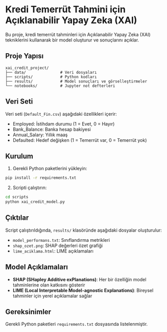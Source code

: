 # Kredi Temerrüt Tahmini için Açıklanabilir Yapay Zeka (XAI)

Bu proje, kredi temerrüt tahminleri için Açıklanabilir Yapay Zeka (XAI) tekniklerini kullanarak bir model oluşturur ve sonuçlarını açıklar.

## Proje Yapısı

```
xai_credit_project/
├── data/               # Veri dosyaları
├── scripts/            # Python kodları
├── results/            # Model sonuçları ve görselleştirmeler
└── notebooks/          # Jupyter not defterleri
```

## Veri Seti

Veri seti (`Default_Fin.csv`) aşağıdaki özellikleri içerir:
- Employed: İstihdam durumu (1 = Evet, 0 = Hayır)
- Bank_Balance: Banka hesap bakiyesi
- Annual_Salary: Yıllık maaş
- Defaulted: Hedef değişken (1 = Temerrüt var, 0 = Temerrüt yok)

## Kurulum

1. Gerekli Python paketlerini yükleyin:
```bash
pip install -r requirements.txt
```

2. Scripti çalıştırın:
```bash
cd scripts
python xai_credit_model.py
```

## Çıktılar

Script çalıştırıldığında, `results/` klasöründe aşağıdaki dosyalar oluşturulur:
- `model_performans.txt`: Sınıflandırma metrikleri
- `shap_ozet.png`: SHAP değerleri özet grafiği
- `lime_aciklama.html`: LIME açıklamaları

## Model Açıklamaları

- **SHAP (SHapley Additive exPlanations)**: Her bir özelliğin model tahminlerine olan katkısını gösterir
- **LIME (Local Interpretable Model-agnostic Explanations)**: Bireysel tahminler için yerel açıklamalar sağlar

## Gereksinimler

Gerekli Python paketleri `requirements.txt` dosyasında listelenmiştir. 